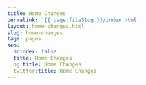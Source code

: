```yaml
---
title: Home Changes
permalink: '{{ page.fileSlug }}/index.html'
layout: home-changes.html
slug: home-changes
tags: pages
seo:
  noindex: false
  title: Home Changes
  og:title: Home Changes
  twitter:title: Home Changes
---
```



